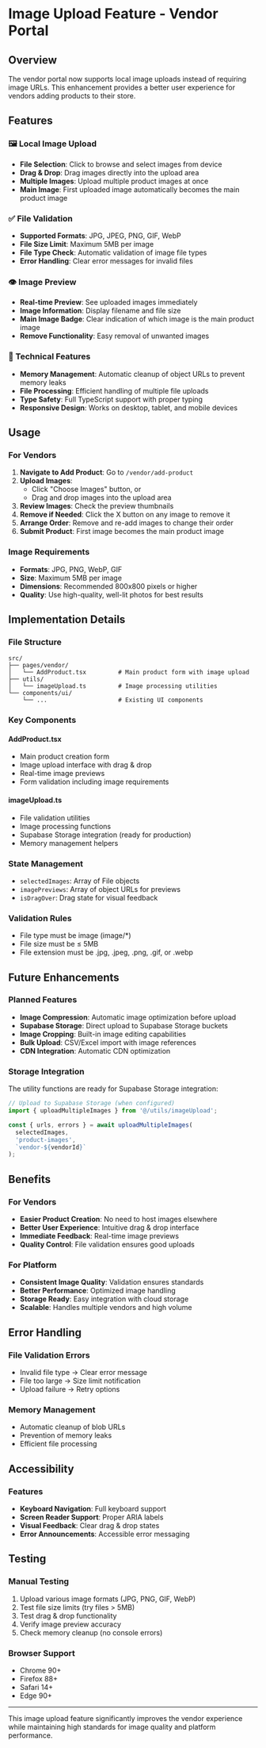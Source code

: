 # Image Upload Feature - Vendor Portal

## Overview
The vendor portal now supports local image uploads instead of requiring image URLs. This enhancement provides a better user experience for vendors adding products to their store.

## Features

### 🖼️ Local Image Upload
- **File Selection**: Click to browse and select images from device
- **Drag & Drop**: Drag images directly into the upload area
- **Multiple Images**: Upload multiple product images at once
- **Main Image**: First uploaded image automatically becomes the main product image

### ✅ File Validation
- **Supported Formats**: JPG, JPEG, PNG, GIF, WebP
- **File Size Limit**: Maximum 5MB per image
- **File Type Check**: Automatic validation of image file types
- **Error Handling**: Clear error messages for invalid files

### 👁️ Image Preview
- **Real-time Preview**: See uploaded images immediately
- **Image Information**: Display filename and file size
- **Main Image Badge**: Clear indication of which image is the main product image
- **Remove Functionality**: Easy removal of unwanted images

### 🔧 Technical Features
- **Memory Management**: Automatic cleanup of object URLs to prevent memory leaks
- **File Processing**: Efficient handling of multiple file uploads
- **Type Safety**: Full TypeScript support with proper typing
- **Responsive Design**: Works on desktop, tablet, and mobile devices

## Usage

### For Vendors
1. **Navigate to Add Product**: Go to `/vendor/add-product`
2. **Upload Images**: 
   - Click "Choose Images" button, or
   - Drag and drop images into the upload area
3. **Review Images**: Check the preview thumbnails
4. **Remove if Needed**: Click the X button on any image to remove it
5. **Arrange Order**: Remove and re-add images to change their order
6. **Submit Product**: First image becomes the main product image

### Image Requirements
- **Formats**: JPG, PNG, WebP, GIF
- **Size**: Maximum 5MB per image
- **Dimensions**: Recommended 800x800 pixels or higher
- **Quality**: Use high-quality, well-lit photos for best results

## Implementation Details

### File Structure
```
src/
├── pages/vendor/
│   └── AddProduct.tsx         # Main product form with image upload
├── utils/
│   └── imageUpload.ts         # Image processing utilities
└── components/ui/
    └── ...                    # Existing UI components
```

### Key Components

#### AddProduct.tsx
- Main product creation form
- Image upload interface with drag & drop
- Real-time image previews
- Form validation including image requirements

#### imageUpload.ts
- File validation utilities
- Image processing functions
- Supabase Storage integration (ready for production)
- Memory management helpers

### State Management
- `selectedImages`: Array of File objects
- `imagePreviews`: Array of object URLs for previews
- `isDragOver`: Drag state for visual feedback

### Validation Rules
- File type must be image (image/*)
- File size must be ≤ 5MB
- File extension must be .jpg, .jpeg, .png, .gif, or .webp

## Future Enhancements

### Planned Features
- **Image Compression**: Automatic image optimization before upload
- **Supabase Storage**: Direct upload to Supabase Storage buckets
- **Image Cropping**: Built-in image editing capabilities
- **Bulk Upload**: CSV/Excel import with image references
- **CDN Integration**: Automatic CDN optimization

### Storage Integration
The utility functions are ready for Supabase Storage integration:

```typescript
// Upload to Supabase Storage (when configured)
import { uploadMultipleImages } from '@/utils/imageUpload';

const { urls, errors } = await uploadMultipleImages(
  selectedImages, 
  'product-images', 
  `vendor-${vendorId}`
);
```

## Benefits

### For Vendors
- **Easier Product Creation**: No need to host images elsewhere
- **Better User Experience**: Intuitive drag & drop interface
- **Immediate Feedback**: Real-time image previews
- **Quality Control**: File validation ensures good uploads

### For Platform
- **Consistent Image Quality**: Validation ensures standards
- **Better Performance**: Optimized image handling
- **Storage Ready**: Easy integration with cloud storage
- **Scalable**: Handles multiple vendors and high volume

## Error Handling

### File Validation Errors
- Invalid file type → Clear error message
- File too large → Size limit notification
- Upload failure → Retry options

### Memory Management
- Automatic cleanup of blob URLs
- Prevention of memory leaks
- Efficient file processing

## Accessibility

### Features
- **Keyboard Navigation**: Full keyboard support
- **Screen Reader Support**: Proper ARIA labels
- **Visual Feedback**: Clear drag & drop states
- **Error Announcements**: Accessible error messaging

## Testing

### Manual Testing
1. Upload various image formats (JPG, PNG, GIF, WebP)
2. Test file size limits (try files > 5MB)
3. Test drag & drop functionality
4. Verify image preview accuracy
5. Check memory cleanup (no console errors)

### Browser Support
- Chrome 90+
- Firefox 88+
- Safari 14+
- Edge 90+

---

This image upload feature significantly improves the vendor experience while maintaining high standards for image quality and platform performance.